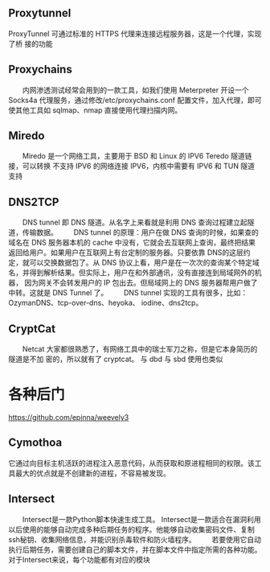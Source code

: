
## Proxytunnel
  ProxyTunnel 可通过标准的 HTTPS 代理来连接远程服务器，这是一个代理，实现了桥 接的功能

## Proxychains
　　内网渗透测试经常会用到的一款工具，如我们使用 Meterpreter 开设一个 Socks4a 代理服务，通过修改/etc/proxychains.conf 配置文件，加入代理，即可使其他工具如 sqlmap、nmap 直接使用代理扫描内网。

## Miredo
　　Miredo 是一个网络工具，主要用于 BSD 和 Linux 的 IPV6 Teredo 隧道链接，可以转换 不支持 IPV6 的网络连接 IPV6，内核中需要有 IPV6 和 TUN 隧道支持


## DNS2TCP
　　DNS tunnel 即 DNS 隧道。从名字上来看就是利用 DNS 查询过程建立起隧道，传输数据。
　　DNS tunnel 的原理：用户在做 DNS 查询的时候，如果查的域名在 DNS 服务器本机的 cache 中没有，它就会去互联网上查询，最终把结果返回给用户。如果用户在互联网上有台定制的服务器。只要依靠 DNS的这层约定，就可以交换数据包了。从 DNS 协议上看，用户是在一次次的查询某个特定域名，并得到解析结果。但实际上，用户在和外部通讯，没有直接连到局域网外的机器， 因为网关不会转发用户的 IP 包出去。但局域网上的 DNS 服务器帮用户做了中转。这就是 DNS Tunnel 了。
　　DNS tunnel 实现的工具有很多，比如：OzymanDNS、tcp-over-dns、heyoka、 iodine、dns2tcp。

## CryptCat
　　Netcat 大家都很熟悉了，有网络工具中的瑞士军刀之称，但是它本身简历的隧道是不加 密的，所以就有了 cryptcat。 与 dbd 与 sbd 使用也类似

# 各种后门
https://github.com/epinna/weevely3

## Cymothoa
它通过向目标主机活跃的进程注入恶意代码，从而获取和原进程相同的权限。该工具最大的优点就是不创建新的进程，不容易被发现。

## Intersect
　　Intersect是一款Python脚本快速生成工具。 Intersect是一款适合在漏洞利用以后使用的能够自动完成多种后期任务的程序。他能够自动收集密码文件、复制ssh秘钥、收集网络信息，并能识别杀毒软件和防火墙程序。
　　若要使用它自动执行后期任务，需要创建自己的脚本文件，并在脚本文件中指定所需的各种功能。对于Intersect来说，每个功能都有对应的模块

